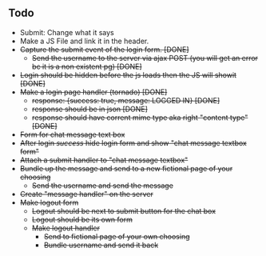 Todo
---

* Submit: Change what it says
* Make a JS File and link it in the header.<s>
* Capture the submit event of the login form. [DONE]
  * Send the username to the server via ajax POST (you will get an error bc it is a non existent pg) [DONE]
* Login should be hidden before the js loads then the JS will showit   [DONE]
* Make a login page handler (tornado) [DONE]
  * response: {success: true, message: LOGGED IN} [DONE]
  * response should be in json [DONE]
  * response should have corrent mime type aka right "content type" [DONE]
* Form for chat message text box
* After login *success* hide login form and show "chat message textbox form"
* Attach a submit handler to "chat message textbox"
* Bundle up the message and send to a new fictional page of your choosing
  * Send the username and send the message
* Create "message handler" on the server
* Make logout form
  * Logout should be next to submit button for the chat box
  * Logout should be its own form
  * Make logout handler
    * Send to fictional page of your own choosing
    * Bundle username and send it back










































